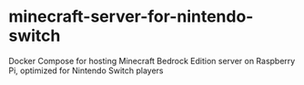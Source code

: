 # minecraft-server-for-nintendo-switch
Docker Compose for hosting Minecraft Bedrock Edition server on Raspberry Pi, optimized for Nintendo Switch players
